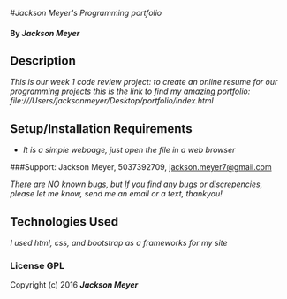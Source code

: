 

#_Jackson Meyer's Programming portfolio_

#### By _Jackson Meyer_

## Description

_This is our week 1 code review project: to create an online resume for our programming projects_
_this is the link to find my amazing portfolio: file:///Users/jacksonmeyer/Desktop/portfolio/index.html_

## Setup/Installation Requirements

* _It is a simple webpage, just open the file in a web browser_


###Support:  Jackson Meyer, 5037392709, jackson.meyer7@gmail.com

_There are NO known bugs, but If you find any bugs or discrepencies, please let me know, send me an email or a text, thankyou!_

## Technologies Used

_I used html, css, and bootstrap as a frameworks for my site_

### License GPL

Copyright (c) 2016 **_Jackson Meyer_**
